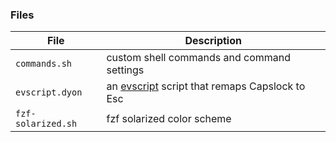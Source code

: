 ### Files

File               | Description
-------------------|----------------------------------------------------------------------------------------
`commands.sh`      | custom shell commands and command settings
`evscript.dyon`    | an [evscript](https://github.com/myfreeweb/evscript) script that remaps Capslock to Esc
`fzf-solarized.sh` | fzf solarized color scheme
